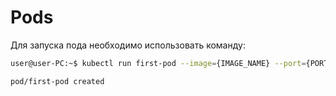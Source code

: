# Pods
Для запуска пода необходимо использовать команду: 

```bash
user@user-PC:~$ kubectl run first-pod --image={IMAGE_NAME} --port={PORT}

pod/first-pod created
```

